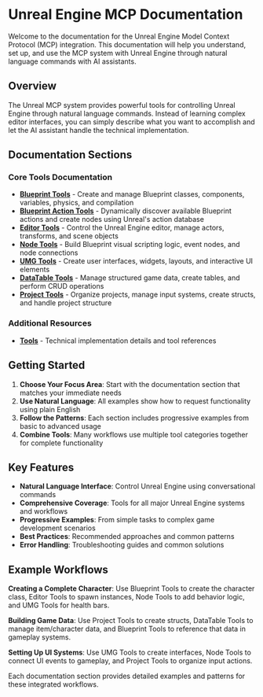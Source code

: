 # Unreal Engine MCP Documentation

Welcome to the documentation for the Unreal Engine Model Context Protocol (MCP) integration. This documentation will help you understand, set up, and use the MCP system with Unreal Engine through natural language commands with AI assistants.

## Overview

The Unreal MCP system provides powerful tools for controlling Unreal Engine through natural language commands. Instead of learning complex editor interfaces, you can simply describe what you want to accomplish and let the AI assistant handle the technical implementation.

## Documentation Sections

### Core Tools Documentation

- **[Blueprint Tools](Blueprint-Tools.md)** - Create and manage Blueprint classes, components, variables, physics, and compilation
- **[Blueprint Action Tools](Blueprint-Action-Tools.md)** - Dynamically discover available Blueprint actions and create nodes using Unreal's action database
- **[Editor Tools](Editor-Tools.md)** - Control the Unreal Engine editor, manage actors, transforms, and scene objects  
- **[Node Tools](Node-Tools.md)** - Build Blueprint visual scripting logic, event nodes, and node connections
- **[UMG Tools](UMG-Tools.md)** - Create user interfaces, widgets, layouts, and interactive UI elements
- **[DataTable Tools](DataTable-Tools.md)** - Manage structured game data, create tables, and perform CRUD operations
- **[Project Tools](Project-Tools.md)** - Organize projects, manage input systems, create structs, and handle project structure

### Additional Resources

- **[Tools](Tools/README.md)** - Technical implementation details and tool references

## Getting Started

1. **Choose Your Focus Area**: Start with the documentation section that matches your immediate needs
2. **Use Natural Language**: All examples show how to request functionality using plain English
3. **Follow the Patterns**: Each section includes progressive examples from basic to advanced usage
4. **Combine Tools**: Many workflows use multiple tool categories together for complete functionality

## Key Features

- **Natural Language Interface**: Control Unreal Engine using conversational commands
- **Comprehensive Coverage**: Tools for all major Unreal Engine systems and workflows
- **Progressive Examples**: From simple tasks to complex game development scenarios
- **Best Practices**: Recommended approaches and common patterns
- **Error Handling**: Troubleshooting guides and common solutions

## Example Workflows

**Creating a Complete Character**: Use Blueprint Tools to create the character class, Editor Tools to spawn instances, Node Tools to add behavior logic, and UMG Tools for health bars.

**Building Game Data**: Use Project Tools to create structs, DataTable Tools to manage item/character data, and Blueprint Tools to reference that data in gameplay systems.

**Setting Up UI Systems**: Use UMG Tools to create interfaces, Node Tools to connect UI events to gameplay, and Project Tools to organize input actions.

Each documentation section provides detailed examples and patterns for these integrated workflows.

